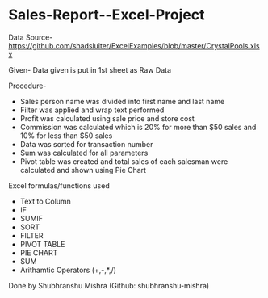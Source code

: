 # Sales-Report--Excel-Project

Data Source- https://github.com/shadsluiter/ExcelExamples/blob/master/CrystalPools.xlsx

Given- Data given is put in 1st sheet as Raw Data

Procedure- 
- Sales person name was divided into first name and last name
- Filter was applied and wrap text performed 
- Profit was calculated using sale price and store cost
- Commission was calculated which is 20% for more than $50 sales and 10% for less than $50 sales
- Data was sorted for transaction number
- Sum was calculated for all parameters 
- Pivot table was created and total sales of each salesman were calculated and shown using Pie Chart

Excel formulas/functions used
- Text to Column
- IF
- SUMIF
- SORT
- FILTER
- PIVOT TABLE
- PIE CHART
- SUM
- Arithamtic Operators (+,-,*,/) 

Done by Shubhranshu Mishra (Github: shubhranshu-mishra)
